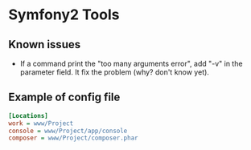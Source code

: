 Symfony2 Tools
============

Known issues
-------------

- If a command print the "too many arguments error", add "-v" in the parameter field. It fix the problem (why? don't know yet).

Example of config file
--------------------

```INI
[Locations]
work = www/Project
console = www/Project/app/console
composer = www/Project/composer.phar
```